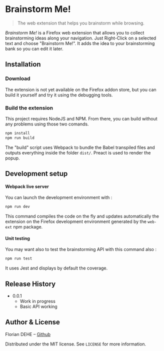 # Brainstorm Me!
> The web extension that helps you brainstorm while browsing.

*Brainstorm Me!* is a Firefox web extension that allows you to collect brainstorming ideas along your navigation.
Just Right-Click on a selected text and choose "Brainstorm Me!". It adds the idea to your brainstorming bank so you can edit it later.

## Installation

### Download

The extension is not yet available on the Firefox addon store, but you can build it yourself and try it using the debugging tools.

### Build the extension

This project requires NodeJS and NPM. From there, you can build without any problems using those two comands.

```sh
npm install
npm run build
```

The "build" script uses Webpack to bundle the Babel transpiled files and outputs everything inside the folder `dist/`.
Preact is used to render the popup.

## Development setup

#### Webpack live server
You can launch the development environment with :

```sh
npm run dev
```

This command compiles the code on the fly and updates automatically the extension on the Firefox development environment generated by the `web-ext` npm package.

#### Unit testing
You may want also to test the brainstorming API with this command also :

```sh
npm run test
```
It uses Jest and displays by default the coverage.

## Release History

* 0.0.1
    * Work in progress
    * Basic API working

## Author & License

Florian DEHE – [Github](https://github.com/florian-dehe)

Distributed under the MIT license. See ``LICENSE`` for more information.
